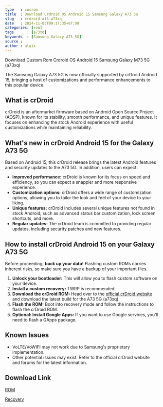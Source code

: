```yaml
---
type   : cusrom
title  : Download Crdroid OS Android 15 Samsung Galaxy A73 5G
slug   : crdroid-a15-a73xq
date   : 2024-11-03T09:17:35+07:00
categories: [rom]
tags      : [a73xq]
keywords  : [Samsung Galaxy A73 5G]
source : 
author : alqix
---
```


Download Custom Rom Crdroid OS Android 15 Samsung Galaxy M73 5G (a73xq)

The Samsung Galaxy A73 5G is now officially supported by crDroid Android 15, bringing a host of customizations and performance enhancements to this popular device. 

## What is crDroid

crDroid is an aftermarket firmware based on Android Open Source Project (AOSP), known for its stability, smooth performance, and unique features. It focuses on enhancing the stock Android experience with useful customizations while maintaining reliability.

## What's new in crDroid Android 15 for the Galaxy A73 5G

Based on Android 15, this crDroid release brings the latest Android features and security updates to the A73 5G. In addition, users can expect:

* **Improved performance:** crDroid is known for its focus on speed and efficiency, so you can expect a snappier and more responsive experience.
* **Customization options:** crDroid offers a wide range of customization options, allowing you to tailor the look and feel of your device to your liking.
* **Unique features:** crDroid includes several unique features not found in stock Android, such as advanced status bar customization, lock screen shortcuts, and more.
* **Regular updates:** The crDroid team is committed to providing regular updates, including security patches and new features.

## How to install crDroid Android 15 on your Galaxy A73 5G

Before proceeding, **back up your data!** Flashing custom ROMs carries inherent risks, so make sure you have a backup of your important files.

1. **Unlock your bootloader:** This will allow you to flash custom software on your device.
2. **Install a custom recovery:** TWRP is recommended.
3. **Download the crDroid ROM:** Head over to the [official crDroid website](https://crdroid.net/a73xq/11) and download the latest build for the A73 5G (a73xq).
4. **Flash the ROM:** Boot into recovery mode and follow the instructions to flash the crDroid ROM.
5. **Optional: Install Google Apps:** If you want to use Google services, you'll need to flash a GApps package.

## Known Issues

* VoLTE/VoWIFI may not work due to Samsung's proprietary implementation.
* Other potential issues may exist. Refer to the official crDroid website and forums for the latest information.


## Download Link
[ROM](https://sourceforge.net/projects/crdroid/files/a73xq/11.x/)

[Recovery](https://sourceforge.net/projects/crdroid/files/a73xq/11.x/recovery/)